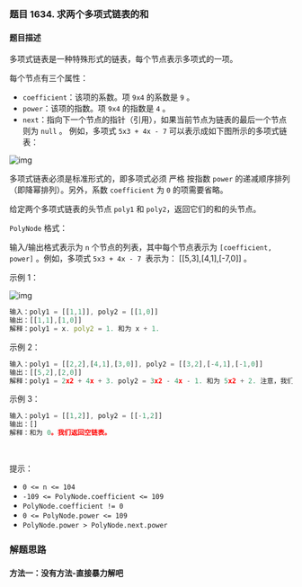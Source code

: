 ### 题目 1634. 求两个多项式链表的和
#### 题目描述
多项式链表是一种特殊形式的链表，每个节点表示多项式的一项。

每个节点有三个属性：

- `coefficient`：该项的系数。项 `9x4` 的系数是 `9` 。
- `power`：该项的指数。项 ``9x4`` 的指数是 `4` 。
- `next`：指向下一个节点的指针（引用），如果当前节点为链表的最后一个节点则为 `null` 。
例如，多项式 `5x3 + 4x - 7` 可以表示成如下图所示的多项式链表：

![img](1634-1.png)

多项式链表必须是标准形式的，即多项式必须 严格 按指数 `power` 的递减顺序排列（即降幂排列）。另外，系数 `coefficient` 为 `0` 的项需要省略。

给定两个多项式链表的头节点 `poly1` 和 `poly2`，返回它们的和的头节点。

`PolyNode` 格式：

输入/输出格式表示为 `n` 个节点的列表，其中每个节点表示为 `[coefficient, power]` 。例如，多项式 `5x3 + 4x - 7 `表示为： [[5,3],[4,1],[-7,0]] 。



示例 1：

![img](1634-2.png)


```js
输入：poly1 = [[1,1]], poly2 = [[1,0]]
输出：[[1,1],[1,0]]
解释：poly1 = x. poly2 = 1. 和为 x + 1.
```
示例 2：

```js
输入：poly1 = [[2,2],[4,1],[3,0]], poly2 = [[3,2],[-4,1],[-1,0]]
输出：[[5,2],[2,0]]
解释：poly1 = 2x2 + 4x + 3. poly2 = 3x2 - 4x - 1. 和为 5x2 + 2. 注意，我们省略 "0x" 项。
```
示例 3：

```js
输入：poly1 = [[1,2]], poly2 = [[-1,2]]
输出：[]
解释：和为 0。我们返回空链表。
```
 

提示：

- `0 <= n <= 104`
- `-109 <= PolyNode.coefficient <= 109`
- `PolyNode.coefficient != 0`
- `0 <= PolyNode.power <= 109`
- `PolyNode.power > PolyNode.next.power`


### 解题思路
#### 方法一：没有方法-直接暴力解吧